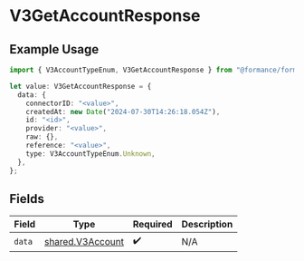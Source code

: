 # V3GetAccountResponse

## Example Usage

```typescript
import { V3AccountTypeEnum, V3GetAccountResponse } from "@formance/formance-sdk/sdk/models/shared";

let value: V3GetAccountResponse = {
  data: {
    connectorID: "<value>",
    createdAt: new Date("2024-07-30T14:26:18.054Z"),
    id: "<id>",
    provider: "<value>",
    raw: {},
    reference: "<value>",
    type: V3AccountTypeEnum.Unknown,
  },
};
```

## Fields

| Field                                                       | Type                                                        | Required                                                    | Description                                                 |
| ----------------------------------------------------------- | ----------------------------------------------------------- | ----------------------------------------------------------- | ----------------------------------------------------------- |
| `data`                                                      | [shared.V3Account](../../../sdk/models/shared/v3account.md) | :heavy_check_mark:                                          | N/A                                                         |